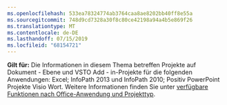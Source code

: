 ```yaml
---
ms.openlocfilehash: 533ea78324774ab3764caa8ae8202bb40ff8e55a
ms.sourcegitcommit: 748d9cd7328a30f8c80ce42198a94a4b5e869f26
ms.translationtype: MT
ms.contentlocale: de-DE
ms.lasthandoff: 07/15/2019
ms.locfileid: "68154721"
---
```

  **Gilt für:** Die Informationen in diesem Thema betreffen Projekte auf Dokument \- Ebene und VSTO Add \- in-Projekte für die folgenden Anwendungen: Excel; InfoPath 2013 und InfoPath 2010; Positiv PowerPoint Projekte Visio Wort. Weitere Informationen finden Sie unter [verfügbare Funktionen nach Office-Anwendung und Projekttyp](../../vsto/features-available-by-office-application-and-project-type.md).
